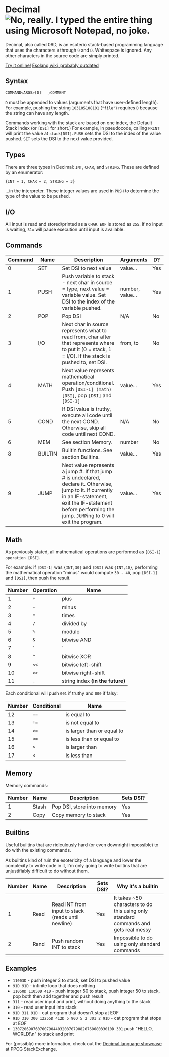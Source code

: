 # Decimal ![No, really. I typed the entire thing using Microsoft Notepad, no joke.](http://i.imgur.com/FMMMOtk.gif)

Decimal, also called 09D, is an esoteric stack-based programming language that uses the characters `0` through `9` and `D`. Whitespace is ignored. Any other characters in the source code are simply printed.

[Try it online!](//tio.run/#Decimal) [Esolang wiki, probably outdated](//esolangs.org/wiki/Decimal)

## Syntax

    COMMAND<ARGS>[D]   ;COMMENT

`D` must be appended to values (arguments that have user-defined length). For example, pushing the string `103105108101` (`"file"`) requires `D` because the string can have any length.

Commands working with the stack are based on one index, the Default Stack Index (or `[DSI]` for short.) For example, in pseudocode, calling `PRINT` will print the value at `stack[DSI]`. `PUSH` sets the DSI to the index of the value pushed. `SET` sets the DSI to the next value provided. 

## Types

There are three types in Decimal: `INT`, `CHAR`, and `STRING`. These are defined by an enumerator:

    {INT = 1, CHAR = 2, STRING = 3}

...in the interpreter. These integer values are used in `PUSH` to determine the type of the value to be pushed.

## I/O

All input is read and stored/printed as a `CHAR`. `EOF` is stored as `255`. If no input is waiting, `31x` will pause execution until input is available.

## Commands

|Command|Name|Description|Arguments|D?|
|-|-|-|-|-|
|0|SET|Set DSI to next value|value...|Yes|
|1|PUSH|Push variable to stack - next char in source = type, next value = variable value. Set DSI to the index of the variable pushed.|number, value...|Yes|
|2|POP|Pop DSI|N/A|No|
|3|I/O|Next char in source represents what to read from, char after that represents where to put it (0 = stack, 1 = I/O). If the stack is pushed to, set DSI.|from, to|No|
|4|MATH|Next value represents mathematical operation/conditional. Push `[DSI-1] (math) [DSI]`, pop `[DSI]` and `[DSI-1]`|value...|Yes|
|5|COND|If DSI value is truthy, execute all code until the next COND. Otherwise, skip all code until next COND.|N/A|No|
|6|MEM|See section Memory.|number|No|
|8|BUILTIN|Builtin functions. See section Builtins.|value...|Yes|
|9|JUMP|Next value represents a jump #. If that jump # is undeclared, declare it. Otherwise, jump to it. If currently in an IF-statement, exit the IF-statement before performing the jump. `JUMP`ing to 0 will exit the program.|value...|Yes|

## Math

As previously stated, all mathematical operations are performed as `[DSI-1] operation [DSI]`.

For example: if `[DSI-1]` was `{INT,30}` and `[DSI]` was `{INT,40}`, performing the mathematical operation "minus" would compute `30 - 40`, pop `[DSI-1]` and `[DSI]`, then push the result.

|Number|Operation|Name|
|-|-|-|
|1|`+`|plus|
|2|`-`|minus|
|3|`*`|times|
|4|`/`|divided by|
|5|`%`|modulo|
|6|`&`|bitwise AND|
|7|`|`|bitwise OR|
|8|`^`|bitwise XOR|
|9|`<<`|bitwise left-shift|
|10|`>>`|bitwise right-shift|
|11|`.`|string index **(in the future)**|

Each conditional will push `001` if truthy and `000` if falsy:

|Number|Conditional|Name|
|-|-|-|
|12|`==`|is equal to|
|13|`!=`|is not equal to|
|14|`>=`|is larger than or equal to|
|15|`<=`|is less than or equal to|
|16|`>`|is larger than|
|17|`<`|is less than|

## Memory

Memory commands:

|Number|Name|Description|Sets DSI?|
|-|-|-|-|
|1|Stash|Pop DSI, store into memory|Yes|
|2|Copy|Copy memory to stack|Yes|

## Builtins

Useful builtins that are ridiculously hard (or even downright impossible) to do with the existing commands.

As builtins kind of ruin the esotericity of a language and lower the complexity to write code in it, I'm only going to write builtins that are unjustifiably difficult to do without them.

|Number|Name|Description|Sets DSI?|Why it's a builtin|
|-|-|-|-|-|
|1|Read|Read INT from input to stack (reads until newline)|Yes|It takes ~50 characters to do this using only standard commands and gets real messy|
|2|Rand|Push random INT to stack|Yes|Impossible to do using only standard commands|

## Examples

 - `11003D` - push integer 3 to stack, set DSI to pushed value
 - `91D 91D` - infinite loop that does nothing
 - `11050D 11050D 41D` - push integer 50 to stack, push integer 50 to stack, pop both then add together and push result
 - `311` - read user input and print, without doing anything to the stack
 - `310` - read user input into stack
 - `91D 311 91D` - cat program that doesn't stop at EOF
 - `91D 310 300 12255D 412D 5 90D 5 2 301 2 91D` - cat program that stops at EOF
 - `13072069076076079044032087079082076068033010D 301` push "HELLO, WORLD!\n" to stack and print

For (possibly) more information, check out the [Decimal language showcase](https://codegolf.stackexchange.com/a/124235/61563) at PPCG StackExchange.
